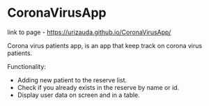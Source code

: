 # CoronaVirusApp
link to page - https://urizauda.github.io/CoronaVirusApp/

Corona virus patients app, is an app that keep track on corona virus patients.

Functionality:
- Adding new patient to the reserve list.
- Check if you already exists in the reserve by name or id.
- Display user data on screen and in a table.
